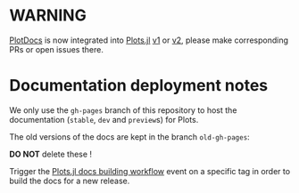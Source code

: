 # WARNING

[PlotDocs](https://github.com/JuliaPlots/PlotDocs.jl) is now integrated into [Plots.jl](https://github.com/JuliaPlots/Plots.jl ) [v1](https://github.com/JuliaPlots/Plots.jl/tree/master/docs) or [v2](https://github.com/JuliaPlots/Plots.jl/tree/v2/docs), please make corresponding PRs or open issues there.

# Documentation deployment notes
We only use the `gh-pages` branch of this repository to host the documentation (`stable`, `dev` and `preview`s) for Plots.

The old versions of the docs are kept in the branch `old-gh-pages`:

**DO NOT** delete these !

Trigger the [Plots.jl docs building workflow](https://github.com/JuliaPlots/Plots.jl/actions/workflows/docs.yml) event on a specific tag in order to build the docs for a new release.
